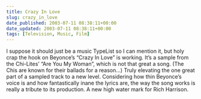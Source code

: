 ```yaml
---
title: Crazy In Love
slug: crazy_in_love
date_published: 2003-07-11 08:38:11+00:00
date_updated: 2003-07-11 08:38:11+00:00
tags: [Television, Music, Film]
---
```

I suppose it should just be a music TypeList so I can mention it, but holy crap the hook on Beyonce’s “Crazy In Love” is working. It’s a sample from the Chi-Lites’ “Are You My Woman”, which is not that great a song. (The Chis are known for their ballads for a reason…) Truly elevating the one great part of a sampled track to a new level. Considering how thin Beyonce’s voice is and how fantastically inane the lyrics are, the way the song works is really a tribute to its production. A new high water mark for Rich Harrison.
